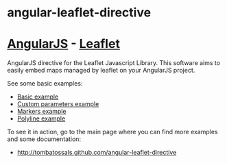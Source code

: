 # angular-leaflet-directive
# [AngularJS](http://angularjs.org/) - [Leaflet](http://leaflet.cloudmade.com)



AngularJS directive for the Leaflet Javascript Library. This software aims to 
easily embed maps managed by leaflet on your AngularJS project.

See some basic examples:

* [Basic example](http://tombatossals.github.io/angular-leaflet-directive/examples/simple-example.html)
* [Custom parameters example](http://tombatossals.github.io/angular-leaflet-directive/examples/custom-parameters-example.html)
* [Markers example](http://tombatossals.github.io/angular-leaflet-directive/examples/markers-example.html)
* [Polyline example](http://tombatossals.github.io/angular-leaflet-directive/examples/path-example.html)


To see it in action, go to the main page where you can find more examples and some documentation:

 * http://tombatossals.github.com/angular-leaflet-directive

